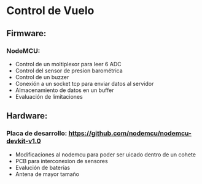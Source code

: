 # Control de Vuelo

## Firmware:
### NodeMCU: 	
* Control de un moltiplexor para leer 6 ADC
* Control del sensor de presion barométrica
* Control de un buzzer
* Conexión a un socket tcp para enviar datos al servidor
* Almacenamiento de datos en un buffer
* Evaluación de limitaciones

## Hardware:
### Placa de desarrollo:	https://github.com/nodemcu/nodemcu-devkit-v1.0
* Modificaciones al nodemcu para poder ser uicado dentro de un cohete
* PCB para interconexion de sensores
* Evalución de baterías
* Antena de mayor tamaño
